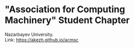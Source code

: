 #  "Association for Computing Machinery" Student Chapter
Nazarbayev University.  
Link: https://akezh.github.io/acmsc
